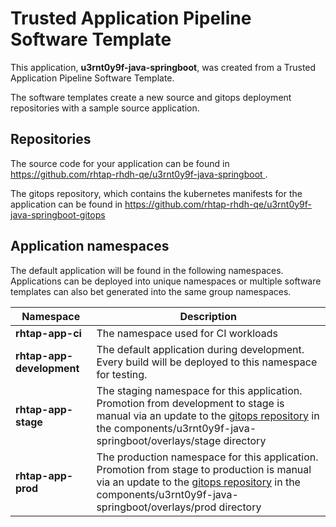 # Trusted Application Pipeline Software Template

This application, **u3rnt0y9f-java-springboot**, was created from a Trusted Application Pipeline Software Template.

The software templates create a new source and gitops deployment repositories with a sample source application. 

## Repositories

The source code for your application can be found in [https://github.com/rhtap-rhdh-qe/u3rnt0y9f-java-springboot ](https://github.com/rhtap-rhdh-qe/u3rnt0y9f-java-springboot ).
 
The gitops repository, which contains the kubernetes manifests for the application can be found in 
[https://github.com/rhtap-rhdh-qe/u3rnt0y9f-java-springboot-gitops ](https://github.com/rhtap-rhdh-qe/u3rnt0y9f-java-springboot-gitops ) 

## Application namespaces 

The default application will be found in the following namespaces. Applications can be deployed into unique namespaces or multiple software templates can also bet generated into the same group namespaces.  

|  Namespace   |  Description   |  
| -------- | -------- |
| **rhtap-app-ci** | The namespace used for CI workloads |
| **rhtap-app-development** | The default application during development. Every build will be deployed to this namespace for testing. |
| **rhtap-app-stage** | The staging namespace for this application. Promotion from development to stage is manual via an update to the [gitops repository](https://github.com/rhtap-rhdh-qe/u3rnt0y9f-java-springboot-gitops ) in the components/u3rnt0y9f-java-springboot/overlays/stage directory |
| **rhtap-app-prod** | The production namespace for this application. Promotion from stage to production is manual via an update to the [gitops repository](https://github.com/rhtap-rhdh-qe/u3rnt0y9f-java-springboot-gitops ) in the components/u3rnt0y9f-java-springboot/overlays/prod directory |